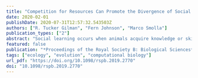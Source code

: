 ```yaml
---
title: "Competition for Resources Can Promote the Divergence of Social Learning Phenotypes"
date: 2020-02-01
publishDate: 2020-07-31T12:57:32.543503Z
authors: ["R. Tucker Gilman", "Fern Johnson", "Marco Smolla"]
publication_types: ["2"]
abstract: "Social learning occurs when animals acquire knowledge or skills by observing or interacting with others and is the fundamental building block of culture. Within populations, some individuals use social learning more frequently than others, but why social learning phenotypes differ among individuals is poorly understood. We modelled the evolution of social learning frequency in a system where foragers compete for resources, and there are many different foraging options to learn about. Social learning phenotypes diverged when some options offered much better rewards than others and expected rewards changed moderately quickly over time. When options offered similar rewards or when rewards changed slowly, a single social learning phenotype evolved. This held for fixed and simple conditional social learning rules. Sufficiently complex conditional social learning rules prevented the divergence of social learning phenotypes under all conditions. Our results explain how competition can promote the divergence of social learning phenotypes."
featured: false
publication: "*Proceedings of the Royal Society B: Biological Sciences*"
tags: ["ecology", "evolution", "computational biology"]
url_pdf: "https://doi.org/10.1098/rspb.2019.2770"
doi: "10.1098/rspb.2019.2770"
---
```


